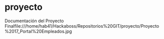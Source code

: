 # proyecto
Documentación del Proyecto Finalfile:///home/hab41/Hackaboss/Repositorios%20GIT/proyecto/Proyecto%2017_Portal%20Empleados.jpg
